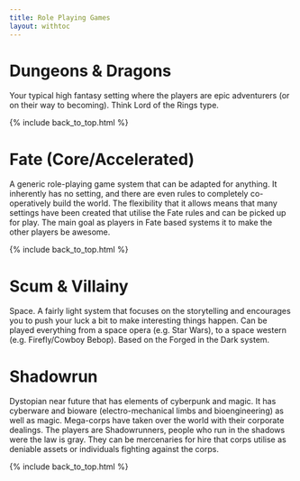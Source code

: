 ```yaml
---
title: Role Playing Games
layout: withtoc
---
```


# Dungeons & Dragons

Your typical high fantasy setting where the players are epic adventurers (or on their way to becoming).  Think Lord of the Rings type.

{% include back_to_top.html %}

# Fate (Core/Accelerated)

A generic role-playing game system that can be adapted for anything.  It inherently has no setting, and there are even rules to completely co-operatively build the world.  The flexibility that it allows means that many settings have been created that utilise the Fate rules and can be picked up for play.  The main goal as players in Fate based systems it to make the other players be awesome.

{% include back_to_top.html %}

# Scum & Villainy

Space.  A fairly light system that focuses on the storytelling and encourages you to push your luck a bit to make interesting things happen.  Can be played everything from a space opera (e.g. Star Wars), to a space western (e.g. Firefly/Cowboy Bebop).  Based on the Forged in the Dark system.

# Shadowrun

Dystopian near future that has elements of cyberpunk and magic.  It has cyberware and bioware (electro-mechanical limbs and bioengineering) as well as magic.  Mega-corps have taken over the world with their corporate dealings.  The players are Shadowrunners, people who run in the shadows were the law is gray.  They can be mercenaries for hire that corps utilise as deniable assets or individuals fighting against the corps.

{% include back_to_top.html %}
